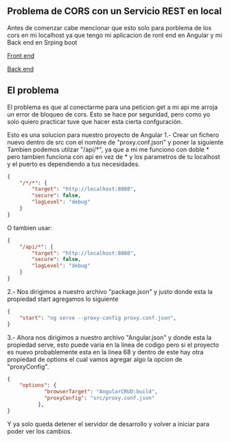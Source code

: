 ## Problema de CORS con un Servicio REST en local

Antes de comenzar cabe mencionar que esto solo para porblema de los cors en mi localhost ya que tengo mi aplicacion de ront end en Angular y mi Back end en Srping boot

[Front end](https://github.com/JasonLimonB/AngularCRUD)

[Back end](https://github.com/JasonLimonB/BackednSpringboot)

## El problema

El problema es que al conectarme para una peticion get a mi api me arroja un error de bloqueo de cors.
Esto se hace por seguridad, pero como yo solo quiero practicar tuve que hacer esta cierta confguración.

Esto es una solucion para nuestro proyecto de Angular
1.- Crear un fichero nuevo dentro de src con el nombre de "proxy.conf.json" y poner la siguiente 
Tambien podemos utilzar "/api/*", ya que a mi me funciono con doble * pero tambien funciona con api en vez de *
y los parametros de tu localhost y el puerto es dependiendo a tus necesidades.

```json
{
    "/*/*": {
        "target": "http://localhost:8080",
        "secure": false,
        "logLevel": "debug"
    }
}
```
O tambien usar:
```json
{
    "/api/*": {
        "target": "http://localhost:8080",
        "secure": false,
        "logLevel": "debug"
    }
}
```

2.- Nos dirigimos a nuestro archivo "package.json" y justo donde esta la propiedad start agregamos lo siguiente

```json
{
    "start": "ng serve --proxy-config proxy.conf.json",
}
```

3.- Ahora nos dirigimos a nuestro archivo "Angular.json" y donde esta la propiedad serve, esto puede varia en la linea de codigo pero si el proyecto es nuevo probablemente esta en la linea 68 y dentro de este hay otra propiedad de options el cual vamos agregar algo la opcion de "proxyConfig".
```json
{
    "options": {
            "browserTarget": "AngularCRUD:build",
            "proxyConfig": "src/proxy.conf.json"
          },   
}
```

Y ya solo queda detener el servidor de desarrollo y volver a iniciar para poder ver los cambios.
